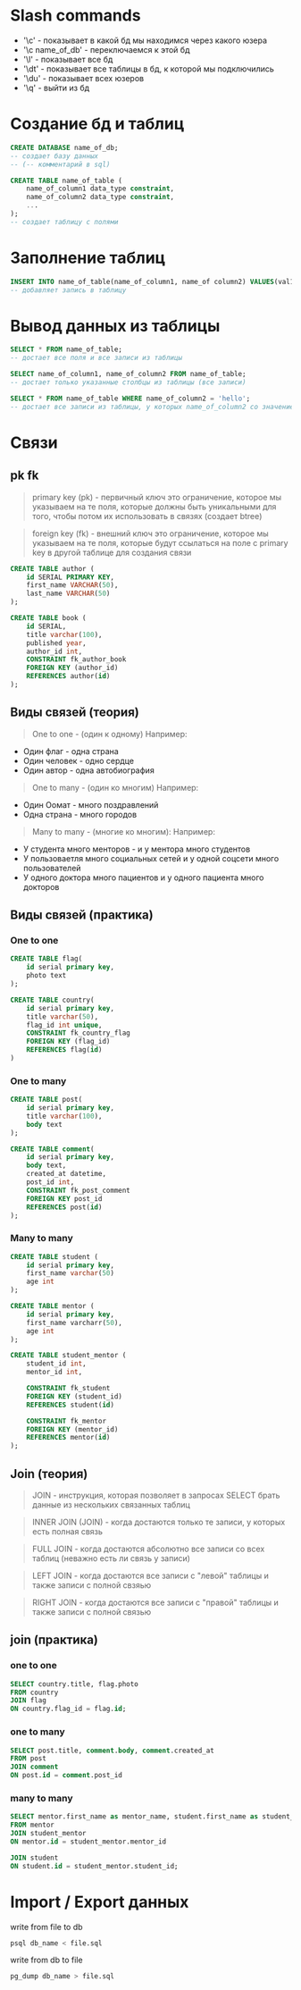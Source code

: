 # Slash commands
* '\c' - показывает в какой бд мы находимся через какого юзера
* '\c name_of_db' - переключаемся к этой бд
* '\l' - показывает все бд
* '\dt' - показывает все таблицы в бд, к которой мы подключились
* '\du' - показывает всех юзеров
* '\q' - выйти из бд

# Создание бд и таблиц
```sql
CREATE DATABASE name_of_db;
-- создает базу данных
-- (-- комментарий в sql)
```

```sql
CREATE TABLE name_of_table (
    name_of_column1 data_type constraint,
    name_of_column2 data_type constraint,
    ...
);
-- создает таблицу с полями
```

# Заполнение таблиц
```sql
INSERT INTO name_of_table(name_of_column1, name_of column2) VALUES(val1, val2), (val11, val21);
-- добавляет запись в таблицу
```

# Вывод данных из таблицы
```sql
SELECT * FROM name_of_table;
-- достает все поля и все записи из таблицы
```

```sql
SELECT name_of_column1, name_of_column2 FROM name_of_table;
-- достает только указанные столбцы из таблицы (все записи)
```

```sql
SELECT * FROM name_of_table WHERE name_of_column2 = 'hello';
-- достает все записи из таблицы, у которых name_of_column2 со значение 'hello'
```

# Связи
## pk fk
> primary key (pk) - первичный ключ
> это ограничение, которое мы указываем на те поля, которые должны быть уникальными для того, чтобы потом их использовать в связях (создает btree)

> foreign key (fk) - внешний ключ
> это ограничение, которое мы указываем на те поля, которые будут ссылаться на поле с primary key в другой таблице для создания связи

```sql
CREATE TABLE author (
    id SERIAL PRIMARY KEY,
    first_name VARCHAR(50),
    last_name VARCHAR(50)
);

CREATE TABLE book (
    id SERIAL,
    title varchar(100),
    published year,
    author_id int,
    CONSTRAINT fk_author_book
    FOREIGN KEY (author_id)
    REFERENCES author(id)
);
```

## Виды связей (теория)
> One to one - (один к одному)
Например: 

* Один флаг - одна страна
* Один человек - одно сердце
* Один автор - одна автобиография

> One to many - (один ко многим)
Например:

* Один Оомат - много поздравлений
* Одна страна - много городов


> Many to many - (многие ко многим):
Например:

* У студента много менторов - и у ментора много студентов
* У пользоваетля много социальных сетей и у одной соцсети много пользователей
* У одного доктора много пациентов и у одного пациента много докторов

## Виды связей (практика)
### One to one

```sql
CREATE TABLE flag(
    id serial primary key,
    photo text
);

CREATE TABLE country(
    id serial primary key,
    title varchar(50),
    flag_id int unique,
    CONSTRAINT fk_country_flag
    FOREIGN KEY (flag_id)
    REFERENCES flag(id)
)
```

### One to many
```sql
CREATE TABLE post(
    id serial primary key,
    title varchar(100),
    body text
);

CREATE TABLE comment(
    id serial primary key,
    body text,
    created_at datetime,
    post_id int,
    CONSTRAINT fk_post_comment
    FOREIGN KEY post_id
    REFERENCES post(id)
);
```

### Many to many
```sql
CREATE TABLE student (
    id serial primary key,
    first_name varchar(50)
    age int
);

CREATE TABLE mentor (
    id serial primary key,
    first_name varcharr(50),
    age int
);

CREATE TABLE student_mentor (
    student_id int,
    mentor_id int,

    CONSTRAINT fk_student
    FOREIGN KEY (student_id)
    REFERENCES student(id)

    CONSTRAINT fk_mentor
    FOREIGN KEY (mentor_id)
    REFERENCES mentor(id)
);
```


## Join (теория)
> JOIN - инструкция, которая позволяет в запросах SELECT брать данные из нескольких связанных таблиц

> INNER JOIN (JOIN) - когда достаются только те записи, у которых есть полная связь

> FULL JOIN - когда достаются абсолютно все записи со всех таблиц (неважно есть ли связь у записи)

> LEFT JOIN - когда достаются все записи с "левой" таблицы и также записи с полной свзяью

> RIGHT JOIN - когда достаются все записи с "правой" таблицы и также записи с полной связью

## join (практика)
### one to one
```sql
SELECT country.title, flag.photo
FROM country
JOIN flag
ON country.flag_id = flag.id;
```

### one to many
```sql
SELECT post.title, comment.body, comment.created_at
FROM post
JOIN comment
ON post.id = comment.post_id
```

### many to many
```sql
SELECT mentor.first_name as mentor_name, student.first_name as student_name
FROM mentor
JOIN student_mentor
ON mentor.id = student_mentor.mentor_id

JOIN student
ON student.id = student_mentor.student_id;
```

# Import / Export данных

write from file to db
```bash
psql db_name < file.sql
```

write from db to file
```bash
pg_dump db_name > file.sql
```